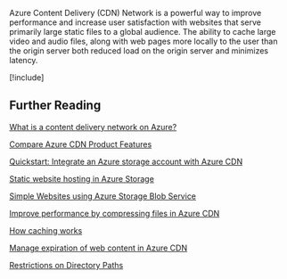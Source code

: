 Azure Content Delivery (CDN) Network is a powerful way to improve performance and increase user satisfaction with websites that serve primarily large static files to a global audience. The ability to cache large video and audio files, along with web pages more locally to the user than the origin server both reduced load on the origin server and minimizes latency. 

[!include[](../../../includes/azure-sandbox-cleanup.md)]

## Further Reading

[What is a content delivery network on Azure?](/azure/cdn/cdn-overview)

[Compare Azure CDN Product Features](/azure/cdn/cdn-features)

[Quickstart: Integrate an Azure storage account with Azure CDN](/azure/cdn/cdn-create-a-storage-account-with-cdn)

[Static website hosting in Azure Storage](/azure/storage/blobs/storage-blob-static-website)

[Simple Websites using Azure Storage Blob Service](/archive/blogs/make_it_better/simple-websites-using-azure-storage-blob-service)

[Improve performance by compressing files in Azure CDN](/azure/cdn/cdn-improve-performance)

[How caching works](/azure/cdn/cdn-how-caching-works)

[Manage expiration of web content in Azure CDN](/azure/cdn/cdn-manage-expiration-of-cloud-service-content)

[Restrictions on Directory Paths](/azure/cdn/cdn-restrict-access-by-country-region)
